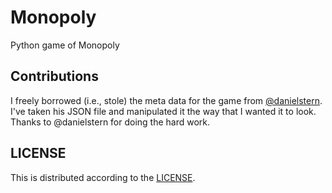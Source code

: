 # Monopoly
Python game of Monopoly

## Contributions
I freely borrowed (i.e., stole) the meta data for the game from [@danielstern](https://github.com/danielstern/science/blob/master/monopoly.json). I've taken his JSON file and manipulated it the way that I wanted it to look. Thanks to @danielstern for doing the hard work.

## LICENSE
This is distributed according to the [LICENSE](LICENSE).
